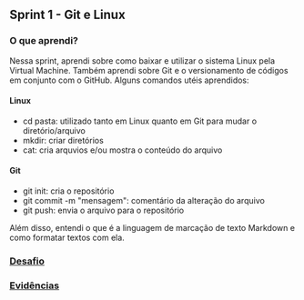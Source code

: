 ##   Sprint 1 - Git e Linux 

### O que aprendi? ###
<p>

Nessa sprint, aprendi sobre como baixar e utilizar o sistema Linux pela Virtual Machine. Também aprendi sobre Git e o versionamento de códigos em conjunto com o GitHub. Alguns comandos utéis aprendidos:

#### Linux ####
 * cd pasta: utilizado tanto em Linux quanto em Git para mudar o diretório/arquivo
 * mkdir: criar diretórios 
 * cat: cria arquvios e/ou mostra o conteúdo do arquivo
 
 #### Git ####
 * git init: cria o repositório 
 * git commit -m "mensagem": comentário da alteração do arquivo
 * git push: envia o arquivo para o repositório

Além disso, entendi o que é a linguagem de marcação de texto Markdown e como formatar textos com ela. 
 </p>


###  <a href= desafio > Desafio </a>

 ###  <a href= evidencias > Evidências </a>
